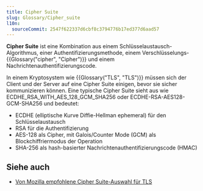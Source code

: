 ```yaml
---
title: Cipher Suite
slug: Glossary/Cipher_suite
l10n:
  sourceCommit: 2547f622337d6cbf8c3794776b17ed377d6aad57
---
```


**Cipher Suite** ist eine Kombination aus einem Schlüsselaustausch-Algorithmus, einer Authentifizierungsmethode, einem Verschlüsselungs-{{Glossary("cipher", "Cipher")}} und einem Nachrichtenauthentifizierungscode.

In einem Kryptosystem wie {{Glossary("TLS", "TLS")}} müssen sich der Client und der Server auf eine Cipher Suite einigen, bevor sie sicher kommunizieren können. Eine typische Cipher Suite sieht aus wie ECDHE_RSA_WITH_AES_128_GCM_SHA256 oder ECDHE-RSA-AES128-GCM-SHA256 und bedeutet:

- ECDHE (elliptische Kurve Diffie-Hellman ephemeral) für den Schlüsselaustausch
- RSA für die Authentifizierung
- AES-128 als Cipher, mit Galois/Counter Mode (GCM) als Blockchiffriermodus der Operation
- SHA-256 als hash-basierter Nachrichtenauthentifizierungscode (HMAC)

## Siehe auch

- [Von Mozilla empfohlene Cipher Suite-Auswahl für TLS](https://wiki.mozilla.org/Security/Server_Side_TLS)

